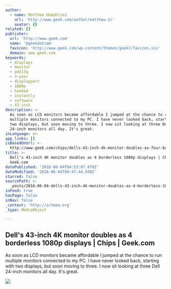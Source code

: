 ```yaml
---
author:
  - name: Matthew Humphries
    url: 'http://www.geek.com/author/matthew-2/'
    avatar: {}
related: []
publisher:
  url: 'http://www.geek.com'
  name: '@geekdotcom'
  favicon: 'http://www.geek.com/wp-content/themes/geek7/favicon.ico'
  domain: www.geek.com
keywords:
  - displays
  - monitor
  - p4317q
  - 3-year
  - displayport
  - 1080p
  - hooked
  - instantly
  - software
  - 43-inch
description: >-
  As soon as LCD monitors became affordable I jumped at the chance to run
  multiple monitors connected to my PC. I have never looked back, starting with
  two displays, but soon moving to three. I now sit looking at three Dell
  24-inch monitors all day. It's great.
inLanguage: en
app_links: []
isBasedOnUrl: >-
  http://www.geek.com/chips/dells-43-inch-4k-monitor-doubles-as-four-borderless-1080p-displays-1655882/
title: >-
  Dell's 43-inch 4K monitor doubles as 4 borderless 1080p displays | Chips |
  Geek.com
datePublished: '2016-06-04T04:53:07.979Z'
dateModified: '2016-06-04T04:47:44.938Z'
starred: false
sourcePath: >-
  _posts/2016-06-04-dells-43-inch-4k-monitor-doubles-as-4-borderless-1080p-disp.md
inFeed: true
hasPage: false
inNav: false
_context: 'http://schema.org'
_type: MediaObject

---
```

<article style=""><h1>Dell's 43-inch 4K monitor doubles as 4 borderless 1080p displays | Chips | Geek.com</h1><p>As soon as LCD monitors became affordable I jumped at the chance to run multiple monitors connected to my PC. I have never looked back, starting with two displays, but soon moving to three. I now sit looking at three Dell 24-inch monitors all day. It's great.</p><img src="http://www.geek.com/wp-content/uploads/2016/05/dell_P4317Q_01-625x352.jpg" /></article>